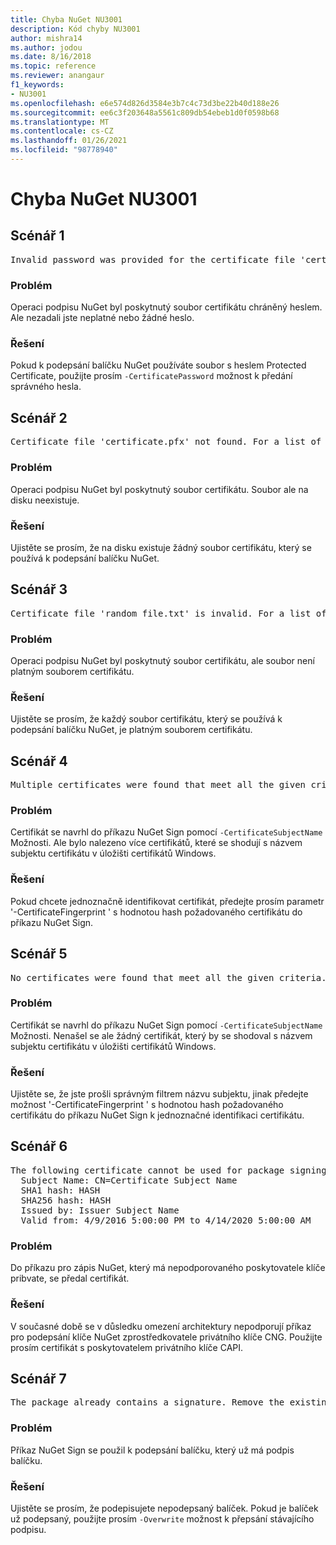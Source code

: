 ```yaml
---
title: Chyba NuGet NU3001
description: Kód chyby NU3001
author: mishra14
ms.author: jodou
ms.date: 8/16/2018
ms.topic: reference
ms.reviewer: anangaur
f1_keywords:
- NU3001
ms.openlocfilehash: e6e574d826d3584e3b7c4c73d3be22b40d188e26
ms.sourcegitcommit: ee6c3f203648a5561c809db54ebeb1d0f0598b68
ms.translationtype: MT
ms.contentlocale: cs-CZ
ms.lasthandoff: 01/26/2021
ms.locfileid: "98778940"
---
```

# <a name="nuget-error-nu3001"></a>Chyba NuGet NU3001

## <a name="scenario-1"></a>Scénář 1

<pre>Invalid password was provided for the certificate file 'certificate.pfx'. Provide a valid password using the '-CertificatePassword' option.</pre>

### <a name="issue"></a>Problém

Operaci podpisu NuGet byl poskytnutý soubor certifikátu chráněný heslem. Ale nezadali jste neplatné nebo žádné heslo.


### <a name="solution"></a>Řešení

Pokud k podepsání balíčku NuGet používáte soubor s heslem Protected Certificate, použijte prosím `-CertificatePassword` možnost k předání správného hesla.



## <a name="scenario-2"></a>Scénář 2

<pre>Certificate file 'certificate.pfx' not found. For a list of accepted ways to provide a certificate, visit https://docs.nuget.org/docs/reference/command-line-reference.</pre>

### <a name="issue"></a>Problém

Operaci podpisu NuGet byl poskytnutý soubor certifikátu. Soubor ale na disku neexistuje.


### <a name="solution"></a>Řešení

Ujistěte se prosím, že na disku existuje žádný soubor certifikátu, který se používá k podepsání balíčku NuGet.



## <a name="scenario-3"></a>Scénář 3

<pre>Certificate file 'random_file.txt' is invalid. For a list of accepted ways to provide a certificate, visit https://docs.nuget.org/docs/reference/command-line-reference.</pre>

### <a name="issue"></a>Problém

Operaci podpisu NuGet byl poskytnutý soubor certifikátu, ale soubor není platným souborem certifikátu.


### <a name="solution"></a>Řešení

Ujistěte se prosím, že každý soubor certifikátu, který se používá k podepsání balíčku NuGet, je platným souborem certifikátu.



## <a name="scenario-4"></a>Scénář 4

<pre>Multiple certificates were found that meet all the given criteria. Use the '-CertificateFingerprint' option with the hash of the desired certificate.</pre>

### <a name="issue"></a>Problém

Certifikát se navrhl do příkazu NuGet Sign pomocí `-CertificateSubjectName` Možnosti. Ale bylo nalezeno více certifikátů, které se shodují s názvem subjektu certifikátu v úložišti certifikátů Windows.


### <a name="solution"></a>Řešení

Pokud chcete jednoznačně identifikovat certifikát, předejte prosím parametr '-CertificateFingerprint ' s hodnotou hash požadovaného certifikátu do příkazu NuGet Sign.



## <a name="scenario-5"></a>Scénář 5

<pre>No certificates were found that meet all the given criteria. For a list of accepted ways to provide a certificate, visit https://docs.nuget.org/docs/reference/command-line-reference.</pre>

### <a name="issue"></a>Problém

Certifikát se navrhl do příkazu NuGet Sign pomocí `-CertificateSubjectName` Možnosti. Nenašel se ale žádný certifikát, který by se shodoval s názvem subjektu certifikátu v úložišti certifikátů Windows.


### <a name="solution"></a>Řešení

Ujistěte se, že jste prošli správným filtrem názvu subjektu, jinak předejte možnost '-CertificateFingerprint ' s hodnotou hash požadovaného certifikátu do příkazu NuGet Sign k jednoznačné identifikaci certifikátu.



## <a name="scenario-6"></a>Scénář 6

<pre>The following certificate cannot be used for package signing as the private key provider is unsupported:
  Subject Name: CN=Certificate Subject Name
  SHA1 hash: HASH
  SHA256 hash: HASH
  Issued by: Issuer Subject Name
  Valid from: 4/9/2016 5:00:00 PM to 4/14/2020 5:00:00 AM</pre>

### <a name="issue"></a>Problém

Do příkazu pro zápis NuGet, který má nepodporovaného poskytovatele klíče pribvate, se předal certifikát. 


### <a name="solution"></a>Řešení

V současné době se v důsledku omezení architektury nepodporují příkaz pro podepsání klíče NuGet zprostředkovatele privátního klíče CNG. Použijte prosím certifikát s poskytovatelem privátního klíče CAPI.



## <a name="scenario-7"></a>Scénář 7

<pre>The package already contains a signature. Remove the existing signature before adding a new signature.</pre>

### <a name="issue"></a>Problém

Příkaz NuGet Sign se použil k podepsání balíčku, který už má podpis balíčku.


### <a name="solution"></a>Řešení

Ujistěte se prosím, že podepisujete nepodepsaný balíček. Pokud je balíček už podepsaný, použijte prosím `-Overwrite` možnost k přepsání stávajícího podpisu.


